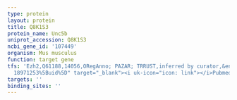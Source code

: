 ```yaml
---
type: protein
layout: protein
title: Q8K1S3
protein_name: Unc5b
uniprot_accession: Q8K1S3
ncbi_gene_id: '107449'
organism: Mus musculus
function: target gene
tfs: 'Ezh2,Q61188,14056,ORegAnno; PAZAR; TRRUST,inferred by curator,&ensp;<a href="https://www.ncbi.nlm.nih.gov/pubmed/?term=23307742;
  18971253%5Buid%5D" target="_blank"><i uk-icon="icon: link"></i>Pubmed</a>'
targets: ''
binding_sites: ''
---
```

